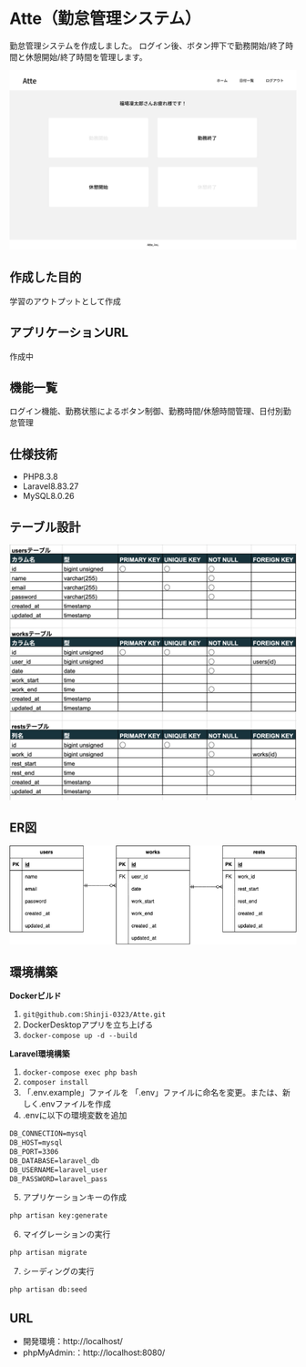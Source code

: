 # Atte（勤怠管理システム）

勤怠管理システムを作成しました。
  ログイン後、ボタン押下で勤務開始/終了時間と休憩開始/終了時間を管理します。

![alt text](stamp.png)

## 作成した目的

学習のアウトプットとして作成

## アプリケーションURL

作成中

## 機能一覧
ログイン機能、勤務状態によるボタン制御、勤務時間/休憩時間管理、日付別勤怠管理



## 仕様技術
- PHP8.3.8
- Laravel8.83.27
- MySQL8.0.26



## テーブル設計
![alt text](<スクリーンショット 2024-08-19 17.48.57.png>)



## ER図
![alt](Atte.png)



## 環境構築
**Dockerビルド**
1. `git@github.com:Shinji-0323/Atte.git`
2. DockerDesktopアプリを立ち上げる
3. `docker-compose up -d --build`



**Laravel環境構築**
1. `docker-compose exec php bash`
2. `composer install`
3. 「.env.example」ファイルを 「.env」ファイルに命名を変更。または、新しく.envファイルを作成
4. .envに以下の環境変数を追加
``` text
DB_CONNECTION=mysql
DB_HOST=mysql
DB_PORT=3306
DB_DATABASE=laravel_db
DB_USERNAME=laravel_user
DB_PASSWORD=laravel_pass
```
5. アプリケーションキーの作成
``` bash
php artisan key:generate
```

6. マイグレーションの実行
``` bash
php artisan migrate
```

7. シーディングの実行
``` bash
php artisan db:seed
```


## URL
- 開発環境：http://localhost/
- phpMyAdmin:：http://localhost:8080/